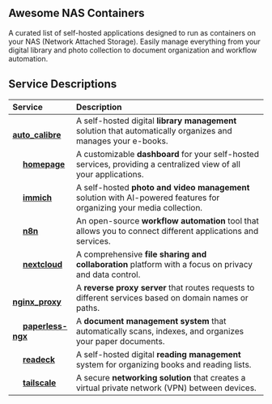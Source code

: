 ## Awesome NAS Containers
A curated list of self-hosted applications designed to run as containers on your NAS (Network Attached Storage). Easily manage everything from your digital library and photo collection to document organization and workflow automation.


## Service Descriptions

| Service | Description |
| :--- | :--- |
| <img src="https://cdn.jsdelivr.net/gh/walkxcode/dashboard-icons/png/calibre.png" width="16" height="16"> [**auto\_calibre**](./auto_calibre) | A self-hosted digital **library management** solution that automatically organizes and manages your e-books. |
| <img src="https://cdn.jsdelivr.net/gh/walkxcode/dashboard-icons/png/homepage.png" width="16" height="16"> [**homepage**](./homepage) | A customizable **dashboard** for your self-hosted services, providing a centralized view of all your applications. |
| <img src="https://cdn.jsdelivr.net/gh/walkxcode/dashboard-icons/png/immich.png" width="16" height="16"> [**immich**](./immich) | A self-hosted **photo and video management** solution with AI-powered features for organizing your media collection. |
| <img src="https://cdn.jsdelivr.net/gh/walkxcode/dashboard-icons/png/n8n.png" width="16" height="16"> [**n8n**](./n8n) | An open-source **workflow automation** tool that allows you to connect different applications and services. |
| <img src="https://cdn.jsdelivr.net/gh/walkxcode/dashboard-icons/png/nextcloud.png" width="16" height="16"> [**nextcloud**](./nextcloud) | A comprehensive **file sharing and collaboration** platform with a focus on privacy and data control. |
| <img src="https://cdn.jsdelivr.net/gh/walkxcode/dashboard-icons/png/nginx.png" width="16" height="16"> [**nginx\_proxy**](./nginx_proxy) | A **reverse proxy server** that routes requests to different services based on domain names or paths. |
| <img src="https://cdn.jsdelivr.net/gh/walkxcode/dashboard-icons/png/paperless-ngx.png" width="16" height="16"> [**paperless-ngx**](./paperless-ngx) | A **document management system** that automatically scans, indexes, and organizes your paper documents. |
| <img src="https://cdn.jsdelivr.net/gh/walkxcode/dashboard-icons/png/readeck.png" width="16" height="16"> [**readeck**](./readeck) | A self-hosted digital **reading management** system for organizing books and reading lists. |
| <img src="https://cdn.jsdelivr.net/gh/walkxcode/dashboard-icons/png/tailscale.png" width="16" height="16"> [**tailscale**](./tailscale) | A secure **networking solution** that creates a virtual private network (VPN) between devices. |
